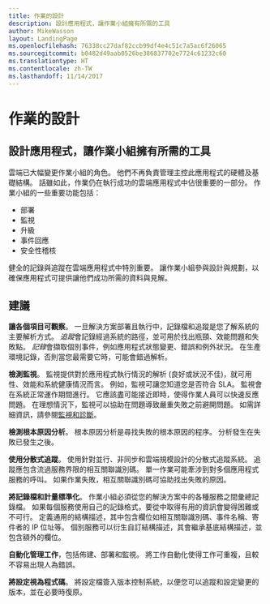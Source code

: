 ```yaml
---
title: 作業的設計
description: 設計應用程式，讓作業小組擁有所需的工具
author: MikeWasson
layout: LandingPage
ms.openlocfilehash: 76338cc27daf82ccb99df4e4c51c7a5ac6f26065
ms.sourcegitcommit: b0482d49aab0526be386837702e7724c61232c60
ms.translationtype: HT
ms.contentlocale: zh-TW
ms.lasthandoff: 11/14/2017
---
```

# <a name="design-for-operations"></a>作業的設計

## <a name="design-an-application-so-that-the-operations-team-has-the-tools-they-need"></a>設計應用程式，讓作業小組擁有所需的工具

雲端已大幅變更作業小組的角色。 他們不再負責管理主控此應用程式的硬體及基礎結構。  話雖如此，作業仍在執行成功的雲端應用程式中佔很重要的一部分。 作業小組的一些重要功能包括：

- 部署
- 監視
- 升級
- 事件回應
- 安全性稽核

健全的記錄與追蹤在雲端應用程式中特別重要。 讓作業小組參與設計與規劃，以確保應用程式可提供讓他們成功所需的資料與見解。  <!-- to do: Link to DevOps checklist -->

## <a name="recommendations"></a>建議

**讓各個項目可觀察**。 一旦解決方案部署且執行中，記錄檔和追蹤是您了解系統的主要解析方式。 *追蹤*會記錄經過系統的路徑，並可用於找出瓶頸、效能問題和失敗點。 *記錄*會擷取個別事件，例如應用程式狀態變更、錯誤和例外狀況。 在生產環境記錄，否則當您最需要它時，可能會錯過解析。

**檢測監視**。 監視提供對於應用程式執行情況的解析 (良好或狀況不佳)，就可用性、效能和系統健康情況而言。 例如，監視可讓您知道您是否符合 SLA。 監視會在系統正常運作期間進行。 它應該盡可能接近即時，使得作業人員可以快速反應問題。 在理想情況下，監視可以協助在問題導致嚴重失敗之前避開問題。 如需詳細資訊，請參閱[監視和診斷][monitoring]。

**檢測根本原因分析**。 根本原因分析是尋找失敗的根本原因的程序。 分析發生在失敗已發生之後。 

**使用分散式追蹤**。 使用針對並行、非同步和雲端規模設計的分散式追蹤系統。 追蹤應包含流過服務界限的相互關聯識別碼。 單一作業可能牽涉到對多個應用程式服務的呼叫。 如果作業失敗，相互關聯識別碼可協助找出失敗的原因。 

**將記錄檔和計量標準化**。 作業小組必須從您的解決方案中的各種服務之間彙總記錄檔。 如果每個服務使用自己的記錄格式，要從中取得有用的資訊會變得困難或不可行。 定義通用的結構描述，其中包含欄位如相互關聯識別碼、事件名稱、寄件者的 IP 位址等。 個別服務可以衍生自訂結構描述，其會繼承基底結構描述，並包含額外的欄位。

**自動化管理工作**，包括佈建、部署和監視。 將工作自動化使得工作可重複，且較不容易出現人為錯誤。 

**將設定視為程式碼**。 將設定檔簽入版本控制系統，以便您可以追蹤和設定變更的版本，並在必要時復原。 


<!-- links -->

[monitoring]: ../../best-practices/monitoring.md


